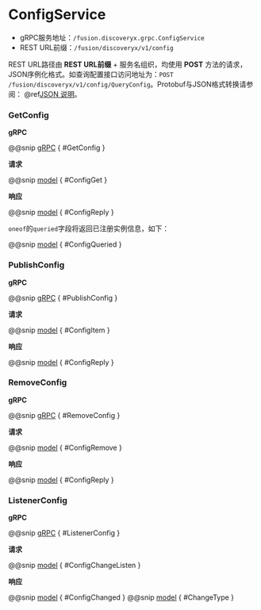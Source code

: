 # ConfigService

- gRPC服务地址：`/fusion.discoveryx.grpc.ConfigService`
- REST URL前缀：`/fusion/discoveryx/v1/config`

REST URL路径由 **REST URL前缀** + 服务名组织，均使用 **POST** 方法的请求，JSON序例化格式。如查询配置接口访问地址为：`POST /fusion/discoveryx/v1/config/QueryConfig`。Protobuf与JSON格式转换请参阅： @ref[JSON 说明](../json.md)。

### GetConfig

**gRPC**

@@snip [gRPC](../../../../../../discoveryx-common/src/main/protobuf/fusion/discoveryx/grpc/discoveryx.proto) { #GetConfig }

**请求**

@@snip [model](../../../../../../discoveryx-common/src/main/protobuf/fusion/discoveryx/model/discoveryx.proto) { #ConfigGet }

**响应**

@@snip [model](../../../../../../discoveryx-common/src/main/protobuf/fusion/discoveryx/model/discoveryx.proto) { #ConfigReply }

`oneof`的`queried`字段将返回已注册实例信息，如下：

@@snip [model](../../../../../../discoveryx-common/src/main/protobuf/fusion/discoveryx/model/discoveryx.proto) { #ConfigQueried }

### PublishConfig

**gRPC**

@@snip [gRPC](../../../../../../discoveryx-common/src/main/protobuf/fusion/discoveryx/grpc/discoveryx.proto) { #PublishConfig }

**请求**

@@snip [model](../../../../../../discoveryx-common/src/main/protobuf/fusion/discoveryx/model/discoveryx.proto) { #ConfigItem }

**响应**

@@snip [model](../../../../../../discoveryx-common/src/main/protobuf/fusion/discoveryx/model/discoveryx.proto) { #ConfigReply }

### RemoveConfig

**gRPC**

@@snip [gRPC](../../../../../../discoveryx-common/src/main/protobuf/fusion/discoveryx/grpc/discoveryx.proto) { #RemoveConfig }

**请求**

@@snip [model](../../../../../../discoveryx-common/src/main/protobuf/fusion/discoveryx/model/discoveryx.proto) { #ConfigRemove }

**响应**

@@snip [model](../../../../../../discoveryx-common/src/main/protobuf/fusion/discoveryx/model/discoveryx.proto) { #ConfigReply }

### ListenerConfig

**gRPC**

@@snip [gRPC](../../../../../../discoveryx-common/src/main/protobuf/fusion/discoveryx/grpc/discoveryx.proto) { #ListenerConfig }

**请求**

@@snip [model](../../../../../../discoveryx-common/src/main/protobuf/fusion/discoveryx/model/discoveryx.proto) { #ConfigChangeListen }

**响应**

@@snip [model](../../../../../../discoveryx-common/src/main/protobuf/fusion/discoveryx/model/discoveryx.proto) { #ConfigChanged }
@@snip [model](../../../../../../discoveryx-common/src/main/protobuf/fusion/discoveryx/model/discoveryx.proto) { #ChangeType }
